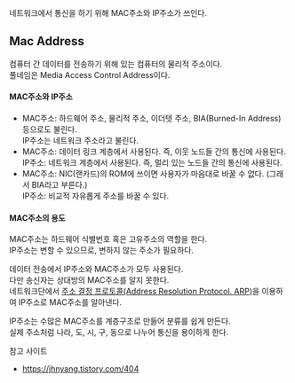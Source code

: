 네트워크에서 통신을 하기 위해 MAC주소와 IP주소가 쓰인다.
## Mac Address
컴퓨터 간 데이터를 전송하기 위해 있는 컴퓨터의 물리적 주소이다.  
풀네임은 Media Access Control Address이다.
#### MAC주소와 IP주소
- MAC주소: 하드웨어 주소, 물리적 주소, 이더텟 주소, BIA(Burned-In Address) 등으로도 불린다.  
IP주소는 네트워크 주소라고 불린다.
- MAC주소: 데이터 링크 계층에서 사용된다. 즉, 이웃 노드들 간의 통신에 사용된다.
IP주소: 네트워크 계층에서 사용된다. 즉, 멀리 있는 노드들 간의 통신에 사용된다.
- MAC주소: NIC(랜카드)의 ROM에 쓰이면 사용자가 마음대로 바꿀 수 없다. (그래서 BIA라고 부른다.)  
IP주소: 비교적 자유롭게 주소를 바꿀 수 있다.
#### MAC주소의 용도
MAC주소는 하드웨어 식별번호 혹은 고유주소의 역할을 한다.  
IP주소는 변할 수 있으므로, 변하지 않는 주소가 필요하다.  
  
데이터 전송에서 IP주소와 MAC주소가 모두 사용된다.  
다만 송신자는 상대방의 MAC주소를 알지 못한다.  
네트워크단에서 [주소 결정 프로토콜(Address Resolution Protocol. ARP)][1]을 이용하여 IP주소로 MAC주소를 알아낸다.  
  
IP주소는 수많은 MAC주소를 계층구조로 만들어 분류를 쉽게 만든다.  
실제 주소처럼 나라, 도, 시, 구, 동으로 나누어 통신을 용이하게 한다.  
  

참고 사이트
- https://jhnyang.tistory.com/404


[1]: https://ko.wikipedia.org/wiki/%EC%A3%BC%EC%86%8C_%EA%B2%B0%EC%A0%95_%ED%94%84%EB%A1%9C%ED%86%A0%EC%BD%9C
